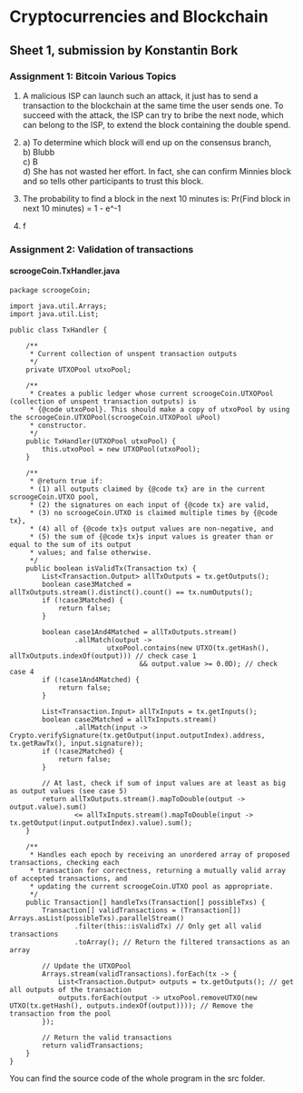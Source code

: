 # Cryptocurrencies and Blockchain
## Sheet 1, submission by Konstantin Bork

### Assignment 1: Bitcoin Various Topics
1. A malicious ISP can launch such an attack, it just has to send a transaction to the blockchain at the same time the
user sends one. To succeed with the attack, the ISP can try to bribe the next node, which can belong to the ISP, to
extend the block containing the double spend.

2.
    a) To determine which block will end up on the consensus branch,  
    b) Blubb  
    c) B  
    d) She has not wasted her effort. In fact, she can confirm Minnies block and so tells other participants to trust this
    block.
      
3. The probability to find a block in the next 10 minutes is: Pr(Find block in next 10 minutes) = 1 - e^-1

4. f

### Assignment 2: Validation of transactions
#### scroogeCoin.TxHandler.java

    package scroogeCoin;
    
    import java.util.Arrays;
    import java.util.List;
    
    public class TxHandler {
    
        /**
         * Current collection of unspent transaction outputs
         */
        private UTXOPool utxoPool;
    
        /**
         * Creates a public ledger whose current scroogeCoin.UTXOPool (collection of unspent transaction outputs) is
         * {@code utxoPool}. This should make a copy of utxoPool by using the scroogeCoin.UTXOPool(scroogeCoin.UTXOPool uPool)
         * constructor.
         */
        public TxHandler(UTXOPool utxoPool) {
            this.utxoPool = new UTXOPool(utxoPool);
        }
    
        /**
         * @return true if:
         * (1) all outputs claimed by {@code tx} are in the current scroogeCoin.UTXO pool,
         * (2) the signatures on each input of {@code tx} are valid,
         * (3) no scroogeCoin.UTXO is claimed multiple times by {@code tx},
         * (4) all of {@code tx}s output values are non-negative, and
         * (5) the sum of {@code tx}s input values is greater than or equal to the sum of its output
         * values; and false otherwise.
         */
        public boolean isValidTx(Transaction tx) {
            List<Transaction.Output> allTxOutputs = tx.getOutputs();
            boolean case3Matched = allTxOutputs.stream().distinct().count() == tx.numOutputs();
            if (!case3Matched) {
                return false;
            }
    
            boolean case1And4Matched = allTxOutputs.stream()
                    .allMatch(output ->
                            utxoPool.contains(new UTXO(tx.getHash(), allTxOutputs.indexOf(output))) // check case 1
                                    && output.value >= 0.0D); // check case 4
            if (!case1And4Matched) {
                return false;
            }
    
            List<Transaction.Input> allTxInputs = tx.getInputs();
            boolean case2Matched = allTxInputs.stream()
                    .allMatch(input -> Crypto.verifySignature(tx.getOutput(input.outputIndex).address, tx.getRawTx(), input.signature));
            if (!case2Matched) {
                return false;
            }
    
            // At last, check if sum of input values are at least as big as output values (see case 5)
            return allTxOutputs.stream().mapToDouble(output -> output.value).sum()
                    <= allTxInputs.stream().mapToDouble(input -> tx.getOutput(input.outputIndex).value).sum();
        }
    
        /**
         * Handles each epoch by receiving an unordered array of proposed transactions, checking each
         * transaction for correctness, returning a mutually valid array of accepted transactions, and
         * updating the current scroogeCoin.UTXO pool as appropriate.
         */
        public Transaction[] handleTxs(Transaction[] possibleTxs) {
            Transaction[] validTransactions = (Transaction[]) Arrays.asList(possibleTxs).parallelStream()
                    .filter(this::isValidTx) // Only get all valid transactions
                    .toArray(); // Return the filtered transactions as an array
    
            // Update the UTXOPool
            Arrays.stream(validTransactions).forEach(tx -> {
                List<Transaction.Output> outputs = tx.getOutputs(); // get all outputs of the transaction
                outputs.forEach(output -> utxoPool.removeUTXO(new UTXO(tx.getHash(), outputs.indexOf(output)))); // Remove the transaction from the pool
            });
    
            // Return the valid transactions
            return validTransactions;
        }
    }
    
You can find the source code of the whole program in the src folder.